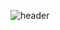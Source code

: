 ![header](https://capsule-render.vercel.app/api?type=Rect&color=0:4D80FF,100:95F0B2&fontColor=d6ace6&height=300&section=header&text=Hamin%20Kang&fontSize=90)
